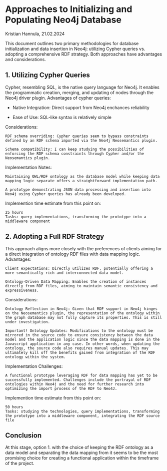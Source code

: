 # Approaches to Initializing and Populating Neo4j Database

Kristian Hannula, 21.02.2024

This document outlines two primary methodologies for database initialization and data insertion in Neo4j: utilizing Cypher queries vs. adopting a comprehensive RDF strategy. Both approaches have advantages and considerations.

## 1. Utilizing Cypher Queries

Cypher, resembling SQL, is the native query language for Neo4j. It enables the programmatic creation, merging, and updating of nodes through the Neo4j driver plugin.
Advantages of cypher queries:

* Native Integration: Direct support from Neo4j enchances reliability

* Ease of Use: SQL-like syntax is relatively simple

Considerations:

    RDF schema overriding: Cypher queries seem to bypass constraints defined by an RDF schema imported via the Neo4j Neosemantics plugin.

    Schema compatibility: I can keep studying the possibilities of enforcing the RDF schema constraints through Cypher and/or the Neosemantics plugin.

Implementation Notes:

    Maintaining OWL/RDF ontology as the database model while keeping data mapping logic separate offers a straightforward implementation path.
    
    A prototype demonstrating JSON data processing and insertion into Neo4j using Cypher queries has already been developed.

Implemention time estimate from this point on:

    25 hours
    Tasks: query implementations, transforming the prototype into a middleware component

## 2. Adopting a Full RDF Strategy

This approach aligns more closely with the preferences of clients aiming for a direct integration of ontology RDF files with data mapping logic.
Advantages:

    Client expectations: Directly utilizes RDF, potentially offering a more semantically rich and interconnected data model.

    Ontology-Driven Data Mapping: Enables the creation of instances directly from RDF files, aiming to maintain semantic consistency and expressiveness.

Considerations:

    Ontology Reflection in Neo4j: Given that RDF support in Neo4j hinges on the Neosemantics plugin, the representation of the ontology within the graph database may not fully capture its properties. This is still under investigation.

    Important! Ontology Updates: Modifications to the ontology must be mirrored in the source code to ensure consistency between the data model and the application logic since the data mapping is done in the Javascript application in any case. In other words, when updating the ontology, the source code also requires manual updates. This may ultimately kill off the benefits gained from integration of the RDF ontology within the system.

Implementation Challenges:

    A functional prototype leveraging RDF for data mapping has yet to be successfully implemented. Challenges include the portrayal of RDF ontologies within Neo4j and the need for further research into optimizing the import process of the RDF to Neo4J.

Implemention time estimate from this point on:

    50 hours
    Tasks: studying the technologies, query implementations, transforming the prototype into a middleware component, integrating the RDF source file

## Conclusion

At this stage, option 1. with the choice of keeping the RDF ontology as a data model and separating the data mapping from it seems to be the most promising choice for creating a functional application within the timeframe of the project.